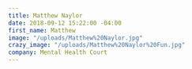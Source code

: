 ```yaml
---
title: Matthew Naylor
date: 2018-09-12 15:22:00 -04:00
first_name: Matthew
image: "/uploads/Matthew%20Naylor.jpg"
crazy_image: "/uploads/Matthew%20Naylor%20Fun.jpg"
company: Mental Health Court
---
```


